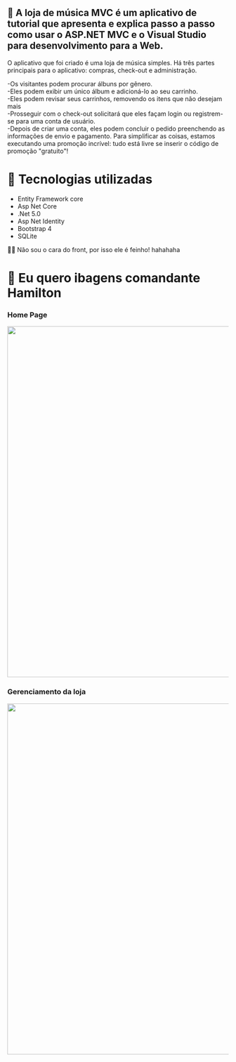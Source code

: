## 🎵 A loja de música MVC é um aplicativo de tutorial que apresenta e explica passo a passo como usar o ASP.NET MVC e o Visual Studio para desenvolvimento para a Web.

O aplicativo que foi criado é uma loja de música simples. Há três partes principais para o aplicativo: compras, check-out e administração.

-Os visitantes podem procurar álbuns por gênero.<br/>
-Eles podem exibir um único álbum e adicioná-lo ao seu carrinho.<br/>
-Eles podem revisar seus carrinhos, removendo os itens que não desejam mais<br/>
-Prosseguir com o check-out solicitará que eles façam login ou registrem-se para uma conta de usuário.<br/>
-Depois de criar uma conta, eles podem concluir o pedido preenchendo as informações de envio e pagamento. Para simplificar as coisas, estamos executando uma promoção incrível: tudo está livre se inserir o código de promoção "gratuito"!<br/>

# 🚀 Tecnologias utilizadas
- Entity Framework core<br/>
- Asp Net Core<br/>
- .Net 5.0
- Asp Net Identity
- Bootstrap 4
- SQLite

<span>👨‍💻 Não sou o cara do front, por isso ele é feinho! hahahaha<span/>
  
  
  
  
# 📸 Eu quero ibagens comandante Hamilton

### Home Page

<img src="https://user-images.githubusercontent.com/52106304/106388569-dfd24400-63bd-11eb-8858-02c619cf3514.png" width="800">

### Gerenciamento da loja

<img src="https://user-images.githubusercontent.com/52106304/106388714-91717500-63be-11eb-9505-d432323ea4a5.png" width="800">
